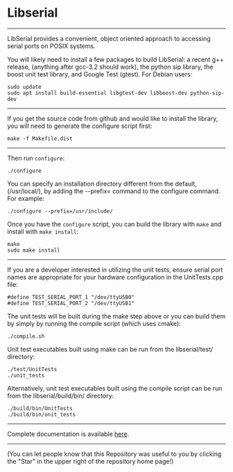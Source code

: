 # Libserial

----
LibSerial provides a convenient, object oriented approach to accessing serial ports on POSIX systems.

You will likely need to install a few packages to build LibSerial: a recent g++ release, (anything after gcc-3.2 should work), the python sip library, the boost unit test library, and Google Test (gtest).  For Debian users:

```
sudo update
sudo apt install build-essential libgtest-dev libboost-dev python-sip-dev
```
----
If you get the source code from github and would like to install the library, you will need to generate the configure script first:

```
make -f Makefile.dist
```

----
Then run `configure`:

```
./configure 
```

You can specify an installation directory different from the default, (/usr/local/), by adding the --prefix= command to the configure command.  For example:
```
./configure --prefix=/usr/include/
```

Once you have the `configure` script, you can build the library with `make` and install with `make install`:

```
make
sudo make install
```

----
If you are a developer interested in utilizing the unit tests, ensure serial port names are appropriate for your hardware configuration in the UnitTests.cpp file:

```
#define TEST_SERIAL_PORT_1 "/dev/ttyUSB0"
#define TEST_SERIAL_PORT_2 "/dev/ttyUSB1"
```

The unit tests will be built during the make step above or you can build them by simply by running the compile script (which uses cmake):

```
./compile.sh
```

Unit test executables built using make can be run from the libserial/test/ directory:
```
./test/UnitTests
./unit_tests
```

Alternatively, unit test executables built using the compile script can be run from the libserial/build/bin/ directory: 
```
./build/bin/UnitTests
./build/bin/unit_tests
```

----
Complete documentation is available [here](http://libserial.readthedocs.io/en/latest/index.html).

----
(You can let people know that this Repository was useful to you by clicking the "Star" in the upper right of the repository home page!)